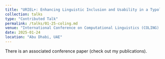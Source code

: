 ```yaml
---
title: "URIEL+: Enhancing Linguistic Inclusion and Usability in a Typological and Multilingual Knowledge Base"
collection: talks
type: "Contributed Talk"
permalink: /talks/01-25-coling.md
venue: "International Conference on Computational Linguistics (COLING) 2025"
date: 2025-01-24
location: "Abu Dhabi, UAE"
---
```


There is an associated conference paper (check out my publications). 